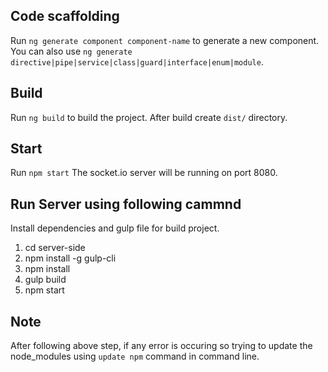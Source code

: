 
## Code scaffolding

Run `ng generate component component-name` to generate a new component. 
You can also use `ng generate directive|pipe|service|class|guard|interface|enum|module`.

## Build
Run `ng build` to build the project. After build create `dist/` directory. 

## Start
Run `npm start` The socket.io server will be running on port 8080.

## Run Server using following cammnd 
Install dependencies and gulp file for build project.

1. cd server-side
2. npm install -g gulp-cli
3. npm install
4. gulp build
5. npm start

## Note
After following above step,  if any error is occuring so trying to update the node_modules using
`update npm` command in command line.